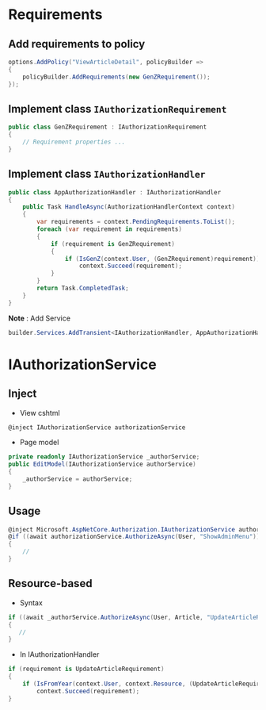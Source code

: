 # Requirements
## Add requirements to policy
```csharp
options.AddPolicy("ViewArticleDetail", policyBuilder =>
{
    policyBuilder.AddRequirements(new GenZRequirement());
});
```
## Implement class `IAuthorizationRequirement`
```csharp
public class GenZRequirement : IAuthorizationRequirement
{
    // Requirement properties ...
}
```
## Implement class `IAuthorizationHandler`
```cs
public class AppAuthorizationHandler : IAuthorizationHandler
{
    public Task HandleAsync(AuthorizationHandlerContext context)
    {
        var requirements = context.PendingRequirements.ToList();
        foreach (var requirement in requirements)
        {
            if (requirement is GenZRequirement)
            {
                if (IsGenZ(context.User, (GenZRequirement)requirement))
                    context.Succeed(requirement);
            }
        }
        return Task.CompletedTask;
    }
}
```
**Note** : Add Service
```cs
builder.Services.AddTransient<IAuthorizationHandler, AppAuthorizationHandler>();
```

# IAuthorizationService
## Inject
* View cshtml
```cs
@inject IAuthorizationService authorizationService
```
* Page model
```cs
private readonly IAuthorizationService _authorService;
public EditModel(IAuthorizationService authorService)
{
    _authorService = authorService;
}
```
## Usage
```cs
@inject Microsoft.AspNetCore.Authorization.IAuthorizationService authorizationService
@if ((await authorizationService.AuthorizeAsync(User, "ShowAdminMenu")).Succeeded)
{
    //
}
```
## Resource-based
* Syntax
```cs
if ((await _authorService.AuthorizeAsync(User, Article, "UpdateArticleRequirement")).Succeeded)
{
   // 
}
```
* In IAuthorizationHandler
```cs
if (requirement is UpdateArticleRequirement)
{
    if (IsFromYear(context.User, context.Resource, (UpdateArticleRequirement)requirement))
        context.Succeed(requirement);
}
```